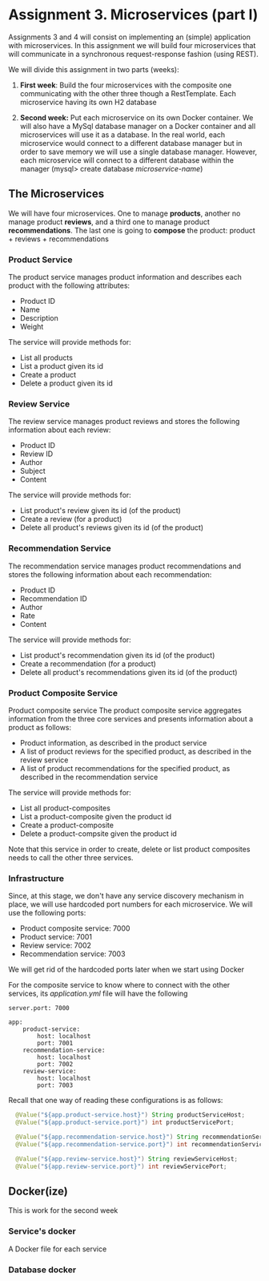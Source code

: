 # Assignment 3. Microservices (part I)

Assignments 3 and 4 will consist on implementing an (simple) application with microservices. In this assignment we will
build four microservices that will communicate in a synchronous request-response fashion (using REST). 

We will divide this assignment in two parts (weeks):
1. **First week**: Build the four microservices with the composite one communicating with the other three though a RestTemplate. Each microservice
   having its own H2 database
   
1. **Second week:** Put each microservice on its own Docker container. We will also have a MySql database manager on a Docker container and all
   microservices will use it as a database. In the real world, each microservice would connect to a different database manager
   but in order to save memory we will use a single database manager. However, each microservice will connect to a different
   database within the manager (mysql> create database *microservice-name*)
   
## The Microservices
We will have four microservices. One to manage **products**, another no manage product **reviews**, and a third one to manage 
product **recommendations**. The last one is going to **compose** the product: product + reviews + recommendations

### Product Service
The product service manages product information and describes each product with the following attributes:
* Product ID
* Name
* Description
* Weight

The service will provide methods for:
* List all products
* List a product given its id
* Create a product
* Delete a product given its id

### Review Service 
The review service manages product reviews and stores the following information about each review:
* Product ID
* Review ID
* Author
* Subject
* Content

The service will provide methods for:
* List product's review given its id (of the product)
* Create a review (for a product)
* Delete all product's reviews given its id (of the product)

### Recommendation Service
The recommendation service manages product recommendations and stores the following information about each recommendation:
* Product ID
* Recommendation ID
* Author
* Rate
* Content

The service will provide methods for:
* List product's recommendation given its id (of the product)
* Create a recommendation (for a product)
* Delete all product's recommendations given its id (of the product)

### Product Composite Service
Product composite service
The product composite service aggregates information from the three core services and presents information about a product as follows:
* Product information, as described in the product service
* A list of product reviews for the specified product, as described in the review service
* A list of product recommendations for the specified product, as described in the recommendation service

The service will provide methods for:
* List all product-composites
* List a product-composite given the product id
* Create a product-composite
* Delete a product-compsite given the product id

Note that this service in order to create, delete or list product composites needs to call the other three services.

### Infrastructure
Since, at this stage, we don't have any service discovery mechanism in place, we will use hardcoded port numbers for each microservice. 
We will use the following ports:
* Product composite service: 7000
* Product service: 7001
* Review service: 7002
* Recommendation service: 7003

We will get rid of the hardcoded ports later when we start using Docker
  
For the composite service to know where to connect with the other services, its *application.yml* file will have the following
```
server.port: 7000

app:
    product-service:
        host: localhost
        port: 7001
    recommendation-service:
        host: localhost
        port: 7002
    review-service:
        host: localhost
        port: 7003
```

Recall that one way of reading these configurations is as follows:
```Java
  @Value("${app.product-service.host}") String productServiceHost;
  @Value("${app.product-service.port}") int productServicePort;

  @Value("${app.recommendation-service.host}") String recommendationServiceHost;
  @Value("${app.recommendation-service.port}") int recommendationServicePort;

  @Value("${app.review-service.host}") String reviewServiceHost;
  @Value("${app.review-service.port}") int reviewServicePort;
```
## Docker(ize)
This is work for the second week

### Service's docker
A Docker file for each service

### Database docker
